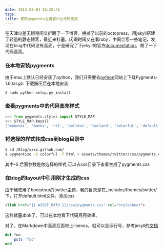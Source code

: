 ```yaml
---
date: 2013-08-04 18:22:46
tags:
title: 使用pygments在博客中让代码高亮
---
```



在天津出差无聊期间又折腾了一下博客，换掉了以前的octopress，用jekyll搭建了轻量的静态博客，最近来杜塞，闲暇时间又在看ruby，中间会写一些笔记，发现在blog中代码没有高亮，于是研究了下jekyll的官方[documentation](http://jekyllrb.com/docs/templates/)，做了一下代码高亮。

### 在本地安装pygments

由于mac上默认已经安装了python，我们只需要去[python](https://pypi.python.org/pypi/Pygments)网站上下载Pygments-1.6.tar.gz.
下载解压后在本地安装
```python
$ sudo python setup.py install
```

### 查看pygments中的代码高亮样式

```python
>>> from pygments.styles import STYLE_MAP
>>> STYLE_MAP.keys()
['monokai', 'manni', 'rrt', 'perldoc', 'borland', 'colorful', 'default', 'murphy', 'vs', 'trac', 'tango', 'fruity', 'autumn', 'bw', 'emacs', 'vim', 'pastie', 'friendly', 'native']
```

### 将选择的样式转成css到blog目录中
```sh
$ cd /Blog/xxxx.github.com/
$ pygmentize -S colorful -f html > assets/themes/twitter/css/pygments.css
```

其中-S 后面参数是你选择的样式,可以去css目录下查看生成了pygments.css

### 在blog的layout中引用刚才生成的css
由于我使用了bootstrap的twitter主题，我的目录是在_includes/themes/twitter/下，打开default.html文件，添加css
```html
<link href="{{ ASSET_PATH }}/css/pygments.css" rel="stylesheet">
```

这样就基本ok了，可以在本地看下代码高亮效果。

对了，在Markdown中高亮后面带上linenos，就可以显示行号，参考jekyll的[文档](http://jekyllrb.com/docs/templates/)

```ruby
def foo
    puts 'foo'
end
```